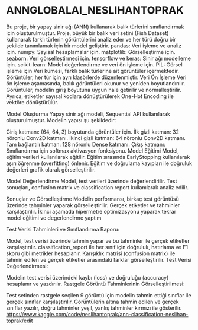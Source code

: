 # ANNGLOBALAI_NESLIHANTOPRAK
Bu proje, bir yapay sinir ağı (ANN) kullanarak balık türlerini sınıflandırmak için oluşturulmuştur. Proje, büyük bir balık veri setini (Fish Dataset) kullanarak farklı türlerin görüntülerini analiz eder ve her türü doğru bir şekilde tanımlamak için bir model geliştirir.
pandas: Veri işleme ve analiz için.
numpy: Sayısal hesaplamalar için.
matplotlib: Görselleştirme için.
seaborn: Veri görselleştirmesi için.
tensorflow ve keras: Sinir ağı modelleme için.
scikit-learn: Model değerlendirme ve veri ön işleme için.
PIL: Görsel işleme için
Veri kümesi, farklı balık türlerine ait görüntüler içermektedir. Görüntüler, her tür için ayrı klasörlerde düzenlenmiştir.
Veri Ön İşleme
Veri ön işleme aşamasında, balık görüntüleri okunur ve yeniden boyutlandırılır. Görüntüler, modelin giriş boyutuna uygun hale getirilir ve normalleştirilir. Ayrıca, etiketler sayısal kodlara dönüştürülerek One-Hot Encoding ile vektöre dönüştürülür.

 Model Oluşturma
Yapay sinir ağı modeli, Sequential API kullanılarak oluşturulmuştur. Modelin yapısı şu şekildedir:

Giriş katmanı: (64, 64, 3) boyutunda görüntüler için.
İlk gizli katman: 32 nöronlu Conv2D katmanı.
İkinci gizli katman: 64 nöronlu Conv2D katmanı.
Tam bağlantılı katman: 128 nöronlu Dense katmanı.
Çıkış katmanı: Sınıflandırma için softmax aktivasyon fonksiyonu.
 Model Eğitimi
Model, eğitim verileri kullanılarak eğitilir. Eğitim sırasında EarlyStopping kullanılarak aşırı öğrenme (overfitting) önlenir. Eğitim ve doğrulama kayıpları ile doğruluk değerleri grafik olarak görselleştirilir.

 Model Değerlendirme
Model, test verileri üzerinde değerlendirilir. Test sonuçları, confusion matrix ve classification report kullanılarak analiz edilir.

 Sonuçlar ve Görselleştirme
Modelin performansı, birkaç test görüntüsü üzerinde tahminler yaparak görselleştirilir. Gerçek etiketler ve tahminler karşılaştırılır.
İkinci aşamada hipermetre optimizasyonu yaparak tekrar model eğitimi ve degerlendirme yaptım 

Test Verisi Tahminleri ve Sınıflandırma Raporu:

Model, test verisi üzerinde tahmin yapar ve bu tahminler ile gerçek etiketler karşılaştırılır.
classification_report ile her sınıf için doğruluk, hatırlama ve F1 skoru gibi metrikler hesaplanır.
Karışıklık matrisi (confusion matrix) ile tahmin edilen ve gerçek etiketler arasındaki farklar görselleştirilir.
Test Verisi Değerlendirmesi:

Modelin test verisi üzerindeki kaybı (loss) ve doğruluğu (accuracy) hesaplanır ve yazdırılır.
Rastgele Görüntü Tahminlerinin Görselleştirilmesi:

Test setinden rastgele seçilen 9 görüntü için modelin tahmin ettiği sınıflar ile gerçek sınıflar karşılaştırılır.
Görüntülerin altına tahmin edilen ve gerçek sınıflar yazılır, doğru tahminler yeşil, yanlış tahminler kırmızı ile gösterilir.
https://www.kaggle.com/code/neslihantoprak/ann-classification-neslihan-toprak/edit 
